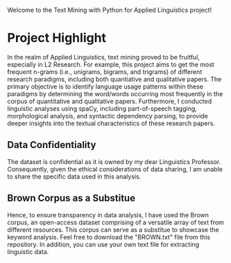 Welcome to the Text Mining with Python for Applied Linguistics project!

#  Project Highlight 
In the realm of Applied Linguistics, text mining proved to be fruitful, especially in L2 Research. 
For example, this project aims to get the most frequent n-grams (i.e., unigrams, bigrams, and trigrams) of different research paradigms, including both quantiative and qualitative papers.
The primary objective is to identify language usage patterns within these paradigms by determining the word/words occurring most frequently in the corpus of quantitative and qualitative papers.
Furthermore, I conducted linguistic analyses using spaCy, including part-of-speech tagging, morphological analysis, and syntactic dependency parsing, to provide deeper insights into the textual characteristics of these research papers.

## Data Confidentiality 
The dataset is confidential as it is owned by my dear Linguistics Professor. Consequently, given the ethical considerations of data sharing, I am unable to share the specific data used in this analysis.
## Brown Corpus as a Substitue 
Hence, to ensure transparency in data analysis, I have used the Brown corpus, an open-access dataset comprising of a versatile array of text from different resources. This corpus can serve as a substitue to showcase the keyword analysis. 
Feel free to download the "BROWN.txt" file from this repository.
In addition, you can use your own text file for extracting linguistic data.



